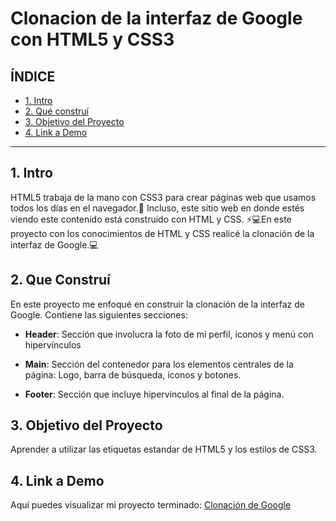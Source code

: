 # Clonacion de la interfaz de Google con HTML5 y CSS3

## **ÍNDICE**

* [1. Intro](#)
* [2. Qué construí](#)
* [3. Objetivo del Proyecto](#)
* [4. Link a Demo](#)

**** 

## 1. Intro

HTML5 trabaja de la mano con CSS3 para crear páginas web que usamos todos los días en el navegador.🌟 Incluso, este sitio web en donde estés viendo este contenido está construido con HTML y CSS. ⚡💻En este proyecto con los conocimientos de HTML y CSS realicé la clonación de la interfaz de Google.💻

## 2. Que Construí

En este proyecto me enfoqué en construir la clonación de la interfaz de Google. Contiene las siguientes secciones:

* **Header**: Sección que involucra la foto de mi perfil, iconos y menú con hipervínculos

* **Main**: Sección del contenedor para los elementos centrales de la página: Logo, barra de búsqueda, iconos y botones.

* **Footer**: Sección que incluye hipervinculos al final de la página.

## 3. Objetivo del Proyecto
Aprender a utilizar las etiquetas estandar de HTML5 y los estilos de CSS3.

## 4. Link a Demo
Aquí puedes visualizar mi proyecto terminado: [Clonación de Google](https://replica-de-google.netlify.app)
